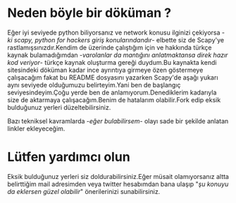 # Neden böyle bir döküman ?

Eğer iyi seviyede python biliyorsanız ve network konusu ilginizi çekiyorsa -_ki scapy, python for hackers giriş konularındandır_- elbette siz de Scapy'ye rastlamışsınızdır.Kendim de üzerinde çalıştığım için ve hakkında türkçe kaynak bulamadığımdan -_varolanlar da mantığını anlatmaktansa direk hazır kod veriyor_- türkçe kaynak oluşturma gereği duydum.Bu kaynakta kendi sitesindeki döküman kadar ince ayrıntıya girmeye özen göstermeye çalışacağım fakat bu README dosyasını yazarken Scapy'de aşağı yukarı aynı seviyede olduğumuzu belirteyim.Yani ben de başlangıç seviyesindeyim.Çoğu yerde ben de anlamıyorum.Denediklerim kadarıyla size de aktarmaya çalışacağım.Benim de hatalarım olabilir.Fork edip eksik bulduğunuz yerleri düzeltebilirsiniz.

Bazı tekniksel kavramlarda -_eğer bulabilirsem_- olayı sade bir şekilde anlatan linkler ekleyeceğim.

# Lütfen yardımcı olun

Eksik bulduğunuz yerleri siz doldurabilirsiniz.Eğer müsait olamıyorsanız altta belirttiğim mail adresimden veya twitter hesabımdan bana ulaşıp "_şu konuyu da eklersen güzel olabilir_" önerilerinizi sunabilirsiniz.
